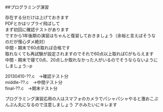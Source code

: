 ##プログラミング演習

存在する分だけは上げておきます  
PDFとかはリプライ飛ばして  
まず初回に確認テストがあります  
ですから1年後期の演習はちゃんと復習しておきましょう（余裕と言えばそうなのだが慢心ダメ絶対）  
中間・期末で60点取れば合格です  
取れなくても再試験が設定されますのでそれで60点以上取ればCがもらえます  
中間・期末で寝て0点、20点しか取れなかった人がいるのでそうならないようにしましょう:-p  


20130410-??.c　→確認テスト分  
middle-??.c　→中間テスト分  
final-??.c　→期末テスト分

プログラミング演習応用の人はスマフォのカメラでパシャパシャやると激おこぷんぷん丸になるので注意しましょう
アホみたいにキレます

